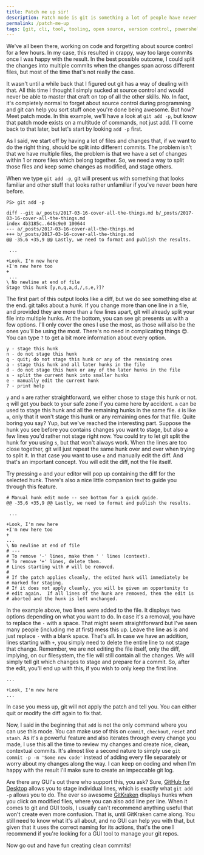 ```yaml
---
title: Patch me up sir!
description: Patch mode is git is something a lot of people have never heard of. I'm here to fix that.
permalink: /patch-me-up
tags: [git, cli, tool, tooling, open source, version control, powershell, github]
---
```


We've all been there, working on code and forgetting about source control for a few hours. In my case, this resulted in crappy, way too large commits once I was happy with the result. In the best possible outcome, I could split the changes into multiple commits when the changes span across different files, but most of the time that's not really the case.

It wasn't until a while back that I figured out git has a way of dealing with that. All this time I thought I simply sucked at source control and would never be able to master that craft on top of all the other skills. No. In fact, it's completely normal to forget about source control during programming and git can help you sort stuff once you're done being awesome. But how? Meet patch mode. In this example, we'll have a look at `git add -p`, but know that patch mode exists on a multitude of commands, not just add. I'll come back to that later, but let's start by looking `add -p` first.

As I said, we start off by having a lot of files and changes that, if we want to do the right thing, should be split into different commits. The problem isn't that we have multiple files, the problem is that we have a set of changes within 1 or more files which belong together. So, we need a way to split those files and keep some changes as modified, and stage others.

When we type `git add -p`, git will present us with something that looks familiar and other stuff that looks rather unfamiliar if you've never been here before.

    PS> git add -p

    diff --git a/_posts/2017-03-16-cover-all-the-things.md b/_posts/2017-03-16-cover-all-the-things.md
    index 4b3185c..646c9e0 100644
    --- a/_posts/2017-03-16-cover-all-the-things.md
    +++ b/_posts/2017-03-16-cover-all-the-things.md
    @@ -35,6 +35,9 @@ Lastly, we need to format and publish the results.
    
     ...
    
    +Look, I'm new here
    +I'm new here too
    +
     ...
    \ No newline at end of file
    Stage this hunk [y,n,q,a,d,/,s,e,?]?

The first part of this output looks like a diff, but we do see something else at the end. git talks about a _hunk_. If you change more than one line in a file, and provided they are more than a few lines apart, git will already split your file into multiple hunks. At the bottom, you can see git presents us with a few options. I'll only cover the ones I use the most, as those will also be the ones you'll be using the most. There's no need in complicating things 😊. You can type `?` to get a bit more information about every option.

    y - stage this hunk
    n - do not stage this hunk
    q - quit; do not stage this hunk or any of the remaining ones
    a - stage this hunk and all later hunks in the file
    d - do not stage this hunk or any of the later hunks in the file
    s - split the current hunk into smaller hunks
    e - manually edit the current hunk
    ? - print help

`y` and `n` are rather straightforward, we either chose to stage this hunk or not. `q` will get you back to your safe zone if you came here by accident. `a` can be used to stage this hunk and all the remaining hunks in the same file. `d` is like `a`, only that it won't stage this hunk or any remaining ones for that file. Quite boring you say? Yup, but we've reached the interesting part. Suppose the hunk you see before you contains changes you want to stage, but also a few lines you'd rather not stage right now. You could try to let git split the hunk for you using `s`, but that won't always work. When the lines are too close together, git will just repeat the same hunk over and over when trying to split it. In that case you want to use `e` and manually edit the diff. And that's an important concept. You will edit the diff, not the file itself.

Try pressing `e` and your editor will pop up containing the diff for the selected hunk. There's also a nice little companion text to guide you through this feature.

    # Manual hunk edit mode -- see bottom for a quick guide.
    @@ -35,6 +35,9 @@ Lastly, we need to format and publish the results.
     
     ...
     
    +Look, I'm new here
    +I'm new here too
    +
    ...
    \ No newline at end of file
    # ---
    # To remove '-' lines, make them ' ' lines (context).
    # To remove '+' lines, delete them.
    # Lines starting with # will be removed.
    # 
    # If the patch applies cleanly, the edited hunk will immediately be
    # marked for staging.
    # If it does not apply cleanly, you will be given an opportunity to
    # edit again.  If all lines of the hunk are removed, then the edit is
    # aborted and the hunk is left unchanged.

In the example above, two lines were added to the file. It displays two options depending on what you want to do. In case it's a removal, you have to replace the `-` with a space. That might seem straightforward but I've seen many people (including me at first) mess this up. Leave the line as is and just replace `-` with a blank space. That's all. In case we have an addition, lines starting with `+`, you simply need to delete the entire line to not stage that change. Remember, we are not editing the file itself, only the diff, implying, on our filesystem, the file will still contain all the changes. We will simply tell git which changes to stage and prepare for a commit. So, after the edit, you'll end up with this, if you wish to only keep the first line.

    ...
     
    +Look, I'm new here
    ...

In case you mess up, git will not apply the patch and tell you. You can either quit or modify the diff again to fix that.

Now, I said in the beginning that `add` is not the only command where you can use this mode. You can make use of this on `commit`, `checkout`, `reset` and `stash`. As it's a powerful feature and also iterates through every change you made, I use this all the time to review my changes and create nice, clean, contextual commits. It's almost like a second nature to simply use `git commit -p -m 'Some new code'` instead of adding every file separately or worry about my changes along the way. I can keep on coding and when I'm happy with the result I'll make sure to create an impeccable git log.

Are there any GUI's out there who support this, you ask? Sure, <a href="https://desktop.github.com/" target="_blank">GitHub for Desktop</a> allows you to stage individual lines, which is exactly what `git add -p` allows you to do. The ever so awesome <a href="https://www.gitkraken.com/" target="_blank">GitKraken</a> displays hunks when you click on modified files, where you can also add line per line. When it comes to git and GUI tools, I usually can't recommend anything useful that won't create even more confusion. That is, until GitKraken came along. You still need to know what it's all about, and no GUI can help you with that, but given that it uses the correct naming for its actions, that's the one I recommend if you're looking for a GUI tool to manage your git repos.

Now go out and have fun creating clean commits!
